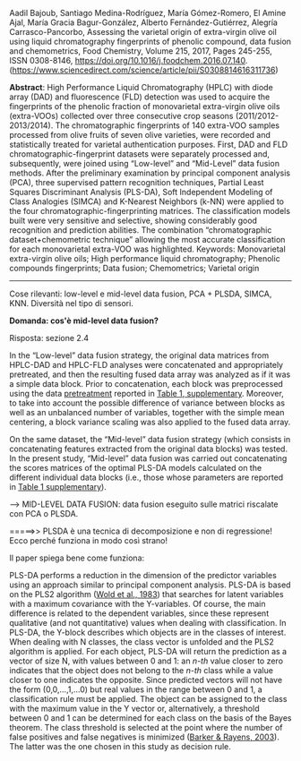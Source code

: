 Aadil Bajoub, Santiago Medina-Rodríguez, María Gómez-Romero, El Amine Ajal, María Gracia Bagur-González, Alberto Fernández-Gutiérrez, Alegría Carrasco-Pancorbo,
Assessing the varietal origin of extra-virgin olive oil using liquid chromatography fingerprints of phenolic compound, data fusion and chemometrics,
Food Chemistry,
Volume 215,
2017,
Pages 245-255,
ISSN 0308-8146,
https://doi.org/10.1016/j.foodchem.2016.07.140.
(https://www.sciencedirect.com/science/article/pii/S0308814616311736)

**Abstract**: High Performance Liquid Chromatography (HPLC) with diode array (DAD) and fluorescence (FLD) detection was used to acquire the fingerprints of the phenolic fraction of monovarietal extra-virgin olive oils (extra-VOOs) collected over three consecutive crop seasons (2011/2012-2013/2014). The chromatographic fingerprints of 140 extra-VOO samples processed from olive fruits of seven olive varieties, were recorded and statistically treated for varietal authentication purposes. First, DAD and FLD chromatographic-fingerprint datasets were separately processed and, subsequently, were joined using “Low-level” and “Mid-Level” data fusion methods. After the preliminary examination by principal component analysis (PCA), three supervised pattern recognition techniques, Partial Least Squares Discriminant Analysis (PLS-DA), Soft Independent Modeling of Class Analogies (SIMCA) and K-Nearest Neighbors (k-NN) were applied to the four chromatographic-fingerprinting matrices. The classification models built were very sensitive and selective, showing considerably good recognition and prediction abilities. The combination “chromatographic dataset+chemometric technique” allowing the most accurate classification for each monovarietal extra-VOO was highlighted.
Keywords: Monovarietal extra-virgin olive oils; High performance liquid chromatography; Phenolic compounds fingerprints; Data fusion; Chemometrics; Varietal origin

---

Cose rilevanti: low-level e mid-level data fusion, PCA + PLSDA, SIMCA, KNN. Diversità nel tipo di sensori.

**Domanda: cos'è mid-level data fusion?**

Risposta: sezione 2.4

In the “Low-level” data fusion strategy, the original data matrices from HPLC-DAD and HPLC-FLD analyses were concatenated and appropriately pretreated, and then the resulting fused data array was analyzed as if it was a simple data block. Prior to concatenation, each block was preprocessed using the data [pretreatment](https://www.sciencedirect.com/topics/agricultural-and-biological-sciences/pretreatment "Learn more about pretreatment from ScienceDirect's AI-generated Topic Pages") reported in [Table 1, supplementary](https://www.sciencedirect.com/science/article/pii/S0308814616311736#s0105). Moreover, to take into account the possible difference of variance between blocks as well as an unbalanced number of variables, together with the simple mean centering, a block variance scaling was also applied to the fused data array.

On the same dataset, the “Mid-level” data fusion strategy (which consists in concatenating features extracted from the original data blocks) was tested. In the present study, “Mid-level” data fusion was carried out concatenating the scores matrices of the optimal PLS-DA models calculated on the different individual data blocks (i.e., those whose parameters are reported in [Table 1 supplementary](https://www.sciencedirect.com/science/article/pii/S0308814616311736#s0105)).

--> MID-LEVEL DATA FUSION: data fusion eseguito sulle matrici riscalate con PCA o PLSDA. 

=====>> PLSDA è una tecnica di decomposizione e non di regressione! Ecco perché funziona in modo così strano!

Il paper spiega bene come funziona:

PLS-DA performs a reduction in the dimension of the predictor variables using an approach similar to principal component analysis. PLS-DA is based on the PLS2 algorithm ([Wold et al., 1983](https://www.sciencedirect.com/science/article/pii/S0308814616311736#b0205)) that searches for latent variables with a maximum covariance with the Y-variables. Of course, the main difference is related to the dependent variables, since these represent qualitative (and not quantitative) values when dealing with classification. In PLS-DA, the Y-block describes which objects are in the classes of interest. When dealing with N classes, the class vector is unfolded and the PLS2 algorithm is applied. For each object, PLS-DA will return the prediction as a vector of size N, with values between 0 and 1: an _n-th_ value closer to zero indicates that the object does not belong to the _n-th_ class while a value closer to one indicates the opposite. Since predicted vectors will not have the form (0,0,…,1,…0) but real values in the range between 0 and 1, a classification rule must be applied. The object can be assigned to the class with the maximum value in the Y vector or, alternatively, a threshold between 0 and 1 can be determined for each class on the basis of the Bayes theorem. The class threshold is selected at the point where the number of false positives and false negatives is minimized ([Barker & Rayens, 2003](https://www.sciencedirect.com/science/article/pii/S0308814616311736#b0010)). The latter was the one chosen in this study as decision rule.
